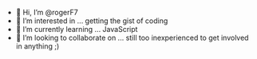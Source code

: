 - 👋 Hi, I’m @rogerF7
- 👀 I’m interested in ... getting the gist of coding
- 🌱 I’m currently learning ... JavaScript
- 💞️ I’m looking to collaborate on ... still too inexperienced to get involved in anything ;)

<!---
rogerF7/rogerF7 is a ✨ special ✨ repository because its `README.md` (this file) appears on your GitHub profile.
You can click the Preview link to take a look at your changes.
--->
